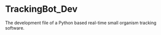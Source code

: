 # TrackingBot_Dev
The development file of a Python based real-time small organism tracking software. 
